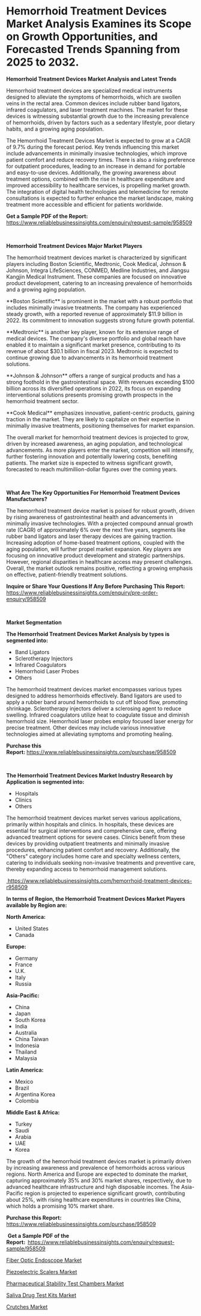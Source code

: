 <p><h1>Hemorrhoid Treatment Devices Market Analysis Examines its Scope on Growth Opportunities, and Forecasted Trends Spanning from 2025 to 2032.</h1></p><p><strong>Hemorrhoid Treatment Devices Market Analysis and Latest Trends</strong></p>
<p><p>Hemorrhoid treatment devices are specialized medical instruments designed to alleviate the symptoms of hemorrhoids, which are swollen veins in the rectal area. Common devices include rubber band ligators, infrared coagulators, and laser treatment machines. The market for these devices is witnessing substantial growth due to the increasing prevalence of hemorrhoids, driven by factors such as a sedentary lifestyle, poor dietary habits, and a growing aging population. </p><p>The Hemorrhoid Treatment Devices Market is expected to grow at a CAGR of 9.7% during the forecast period. Key trends influencing this market include advancements in minimally invasive technologies, which improve patient comfort and reduce recovery times. There is also a rising preference for outpatient procedures, leading to an increase in demand for portable and easy-to-use devices. Additionally, the growing awareness about treatment options, combined with the rise in healthcare expenditure and improved accessibility to healthcare services, is propelling market growth. The integration of digital health technologies and telemedicine for remote consultations is expected to further enhance the market landscape, making treatment more accessible and efficient for patients worldwide.</p></p>
<p><strong>Get a Sample PDF of the Report:&nbsp;</strong> <a href="https://www.reliablebusinessinsights.com/enquiry/request-sample/958509?utm_campaign=1873&utm_medium=2&utm_source=Github&utm_content=ia&utm_term=05032025&utm_id=hemorrhoid-treatment-devices">https://www.reliablebusinessinsights.com/enquiry/request-sample/958509</a></p>
<p>&nbsp;</p>
<p><strong>Hemorrhoid Treatment Devices Major Market Players</strong></p>
<p><p>The hemorrhoid treatment devices market is characterized by significant players including Boston Scientific, Medtronic, Cook Medical, Johnson & Johnson, Integra LifeSciences, CONMED, Medline Industries, and Jiangsu Kangjin Medical Instrument. These companies are focused on innovative product development, catering to an increasing prevalence of hemorrhoids and a growing aging population.</p><p>**Boston Scientific** is prominent in the market with a robust portfolio that includes minimally invasive treatments. The company has experienced steady growth, with a reported revenue of approximately $11.9 billion in 2022. Its commitment to innovation suggests strong future growth potential.</p><p>**Medtronic** is another key player, known for its extensive range of medical devices. The company's diverse portfolio and global reach have enabled it to maintain a significant market presence, contributing to its revenue of about $30.1 billion in fiscal 2023. Medtronic is expected to continue growing due to advancements in its hemorrhoid treatment solutions.</p><p>**Johnson & Johnson** offers a range of surgical products and has a strong foothold in the gastrointestinal space. With revenues exceeding $100 billion across its diversified operations in 2022, its focus on expanding interventional solutions presents promising growth prospects in the hemorrhoid treatment sector.</p><p>**Cook Medical** emphasizes innovative, patient-centric products, gaining traction in the market. They are likely to capitalize on their expertise in minimally invasive treatments, positioning themselves for market expansion.</p><p>The overall market for hemorrhoid treatment devices is projected to grow, driven by increased awareness, an aging population, and technological advancements. As more players enter the market, competition will intensify, further fostering innovation and potentially lowering costs, benefiting patients. The market size is expected to witness significant growth, forecasted to reach multimillion-dollar figures over the coming years.</p></p>
<p>&nbsp;</p>
<p><strong>What Are The Key Opportunities For Hemorrhoid Treatment Devices Manufacturers?</strong></p>
<p><p>The hemorrhoid treatment device market is poised for robust growth, driven by rising awareness of gastrointestinal health and advancements in minimally invasive technologies. With a projected compound annual growth rate (CAGR) of approximately 6% over the next five years, segments like rubber band ligators and laser therapy devices are gaining traction. Increasing adoption of home-based treatment options, coupled with the aging population, will further propel market expansion. Key players are focusing on innovative product development and strategic partnerships. However, regional disparities in healthcare access may present challenges. Overall, the market outlook remains positive, reflecting a growing emphasis on effective, patient-friendly treatment solutions.</p></p>
<p><strong>Inquire or Share Your Questions If Any Before Purchasing This Report:</strong> <a href="https://www.reliablebusinessinsights.com/enquiry/pre-order-enquiry/958509?utm_campaign=1873&utm_medium=2&utm_source=Github&utm_content=ia&utm_term=05032025&utm_id=hemorrhoid-treatment-devices">https://www.reliablebusinessinsights.com/enquiry/pre-order-enquiry/958509</a></p>
<p>&nbsp;</p>
<p><strong>Market Segmentation</strong></p>
<p><strong>The Hemorrhoid Treatment Devices Market Analysis by types is segmented into:</strong></p>
<p><ul><li>Band Ligators</li><li>Sclerotherapy Injectors</li><li>Infrared Coagulators</li><li>Hemorrhoid Laser Probes</li><li>Others</li></ul></p>
<p><p>The hemorrhoid treatment devices market encompasses various types designed to address hemorrhoids effectively. Band ligators are used to apply a rubber band around hemorrhoids to cut off blood flow, promoting shrinkage. Sclerotherapy injectors deliver a sclerosing agent to reduce swelling. Infrared coagulators utilize heat to coagulate tissue and diminish hemorrhoid size. Hemorrhoid laser probes employ focused laser energy for precise treatment. Other devices may include various innovative technologies aimed at alleviating symptoms and promoting healing.</p></p>
<p><strong>Purchase this Report:&nbsp;</strong><a href="https://www.reliablebusinessinsights.com/purchase/958509?utm_campaign=1873&utm_medium=2&utm_source=Github&utm_content=ia&utm_term=05032025&utm_id=hemorrhoid-treatment-devices">https://www.reliablebusinessinsights.com/purchase/958509</a></p>
<p>&nbsp;</p>
<p><strong>The Hemorrhoid Treatment Devices Market Industry Research by Application is segmented into:</strong></p>
<p><ul><li>Hospitals</li><li>Clinics</li><li>Others</li></ul></p>
<p><p>The hemorrhoid treatment devices market serves various applications, primarily within hospitals and clinics. In hospitals, these devices are essential for surgical interventions and comprehensive care, offering advanced treatment options for severe cases. Clinics benefit from these devices by providing outpatient treatments and minimally invasive procedures, enhancing patient comfort and recovery. Additionally, the "Others" category includes home care and specialty wellness centers, catering to individuals seeking non-invasive treatments and preventive care, thereby expanding access to hemorrhoid management solutions.</p></p>
<p><a href="https://www.reliablebusinessinsights.com/hemorrhoid-treatment-devices-r958509?utm_campaign=1873&utm_medium=2&utm_source=Github&utm_content=ia&utm_term=05032025&utm_id=hemorrhoid-treatment-devices">&nbsp;https://www.reliablebusinessinsights.com/hemorrhoid-treatment-devices-r958509</a></p>
<p><strong>In terms of Region, the Hemorrhoid Treatment Devices Market Players available by Region are:</strong></p>
<p>
    <p> <strong> North America: </strong>
        <ul>
            <li>United States</li>
            <li>Canada</li>
        </ul>
        </p> 
    <p> <strong> Europe: </strong>
        <ul>
            <li>Germany</li>
            <li>France</li>
            <li>U.K.</li>
            <li>Italy</li>
            <li>Russia</li>
        </ul>
        </p> 
    <p> <strong> Asia-Pacific: </strong>
        <ul>
            <li>China</li>
            <li>Japan</li>
            <li>South Korea</li>
            <li>India</li>
            <li>Australia</li>
            <li>China Taiwan</li>
            <li>Indonesia</li>
            <li>Thailand</li>
            <li>Malaysia</li>
        </ul>
        </p> 
    <p> <strong> Latin America: </strong>
        <ul>
            <li>Mexico</li>
            <li>Brazil</li>
            <li>Argentina Korea</li>
            <li>Colombia</li>
        </ul>
        </p> 
    <p> <strong> Middle East & Africa: </strong>
        <ul>
            <li>Turkey</li>
            <li>Saudi</li>
            <li>Arabia</li>
            <li>UAE</li>
            <li>Korea</li>
        </ul>
    </p>
    </p>
<p><p>The growth of the hemorrhoid treatment devices market is primarily driven by increasing awareness and prevalence of hemorrhoids across various regions. North America and Europe are expected to dominate the market, capturing approximately 35% and 30% market shares, respectively, due to advanced healthcare infrastructure and high disposable incomes. The Asia-Pacific region is projected to experience significant growth, contributing about 25%, with rising healthcare expenditures in countries like China, which holds a promising 10% market share.</p></p>
<p><strong>Purchase this Report: </strong><a href="https://www.reliablebusinessinsights.com/purchase/958509?utm_campaign=1873&utm_medium=2&utm_source=Github&utm_content=ia&utm_term=05032025&utm_id=hemorrhoid-treatment-devices">https://www.reliablebusinessinsights.com/purchase/958509</a></p>
<p>&nbsp;<strong>Get a Sample PDF of the Report:&nbsp;&nbsp;</strong><a href="https://www.reliablebusinessinsights.com/enquiry/request-sample/958509?utm_campaign=1873&utm_medium=2&utm_source=Github&utm_content=ia&utm_term=05032025&utm_id=hemorrhoid-treatment-devices">https://www.reliablebusinessinsights.com/enquiry/request-sample/958509</a></p>
<p><strong></strong></p>
<p><p><a href="https://github.com/sanokdagada01/Market-Research-Report-List-1/blob/main/fiber-optic-endoscope-market.md?utm_campaign=1873&utm_medium=2&utm_source=Github&utm_content=ia&utm_term=05032025&utm_id=hemorrhoid-treatment-devices">Fiber Optic Endoscope Market</a></p><p><a href="https://github.com/tauchzuazoli/Market-Research-Report-List-1/blob/main/piezoelectric-scalers-market.md?utm_campaign=1873&utm_medium=2&utm_source=Github&utm_content=ia&utm_term=05032025&utm_id=hemorrhoid-treatment-devices">Piezoelectric Scalers Market</a></p><p><a href="https://github.com/lamlebienz7j/Market-Research-Report-List-1/blob/main/pharmaceutical-stability-test-chambers-market.md?utm_campaign=1873&utm_medium=2&utm_source=Github&utm_content=ia&utm_term=05032025&utm_id=hemorrhoid-treatment-devices">Pharmaceutical Stability Test Chambers Market</a></p><p><a href="https://github.com/haajipauget/Market-Research-Report-List-1/blob/main/saliva-drug-test-kits-market.md?utm_campaign=1873&utm_medium=2&utm_source=Github&utm_content=ia&utm_term=05032025&utm_id=hemorrhoid-treatment-devices">Saliva Drug Test Kits Market</a></p><p><a href="https://github.com/zappasuccofz/Market-Research-Report-List-1/blob/main/crutches-market.md?utm_campaign=1873&utm_medium=2&utm_source=Github&utm_content=ia&utm_term=05032025&utm_id=hemorrhoid-treatment-devices">Crutches Market</a></p></p>